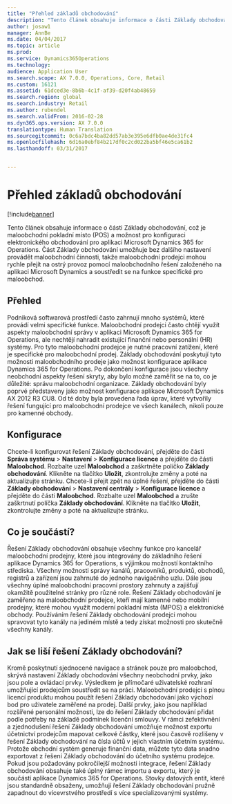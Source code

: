 ```yaml
---
title: "Přehled základů obchodování"
description: "Tento článek obsahuje informace o části Základy obchodování, což je maloobchodní pokladní místo (POS) a možnost pro konfiguraci elektronického obchodování pro aplikaci Microsoft Dynamics 365 for Operations. Část Základy obchodování umožňuje bez dalšího nastavení provádět maloobchodní činnosti, takže maloobchodní prodejci mohou rychle přejít na ostrý provoz pomocí maloobchodního řešení založeného na aplikaci Microsoft Dynamics a soustředit se na funkce specifické pro maloobchod."
author: josaw1
manager: AnnBe
ms.date: 04/04/2017
ms.topic: article
ms.prod: 
ms.service: Dynamics365Operations
ms.technology: 
audience: Application User
ms.search.scope: AX 7.0.0, Operations, Core, Retail
ms.custom: 16121
ms.assetid: 61dced3e-8b6b-4c1f-af39-d20f4ab48659
ms.search.region: global
ms.search.industry: Retail
ms.author: rubendel
ms.search.validFrom: 2016-02-28
ms.dyn365.ops.version: AX 7.0.0
translationtype: Human Translation
ms.sourcegitcommit: 0c6a7bdc4ba82dd57ab3e395e6dfb0ae4de31fc4
ms.openlocfilehash: 6d16a0ebf84b217df0c2cd022ba5bf46e5ca61b2
ms.lasthandoff: 03/31/2017


---
```


# <a name="commerce-essentials-overview"></a>Přehled základů obchodování

[!include[banner](includes/banner.md)]


Tento článek obsahuje informace o části Základy obchodování, což je maloobchodní pokladní místo (POS) a možnost pro konfiguraci elektronického obchodování pro aplikaci Microsoft Dynamics 365 for Operations. Část Základy obchodování umožňuje bez dalšího nastavení provádět maloobchodní činnosti, takže maloobchodní prodejci mohou rychle přejít na ostrý provoz pomocí maloobchodního řešení založeného na aplikaci Microsoft Dynamics a soustředit se na funkce specifické pro maloobchod. 

<a name="overview"></a>Přehled
--------

Podniková softwarová prostředí často zahrnují mnoho systémů, které provádí velmi specifické funkce. Maloobchodní prodejci často chtějí využít aspekty maloobchodní správy v aplikaci Microsoft Dynamics 365 for Operations, ale nechtějí nahradit existující finanční nebo personální (HR) systémy. Pro tyto maloobchodní prodejce je nutné pracovní zatížení, které je specifické pro maloobchodní prodej. Základy obchodování poskytují tyto možnosti maloobchodního prodeje jako možnost konfigurace aplikace Dynamics 365 for Operations. Po dokončení konfigurace jsou všechny neobchodní aspekty řešení skryty, aby bylo možné zaměřit se na to, co je důležité: správu maloobchodní organizace. Základy obchodování byly poprvé představeny jako možnost konfigurace aplikace Microsoft Dynamics AX 2012 R3 CU8. Od té doby byla provedena řada úprav, které vytvořily řešení fungující pro maloobchodní prodejce ve všech kanálech, nikoli pouze pro kamenné obchody.

## <a name="configuration"></a>Konfigurace
Chcete-li konfigurovat řešení Základy obchodování, přejděte do části **Správa systému** &gt; **Nastavení** &gt; **Konfigurace licence** a přejděte do části **Maloobchod**. Rozbalte uzel **Maloobchod** a zaškrtněte políčko **Základy obchodování**. Klikněte na tlačítko **Uložit**, zkontrolujte změny a poté na aktualizujte stránku. Chcete-li přejít zpět na úplné řešení, přejděte do části **Základy obchodování** &gt; **Nastavení centrály** &gt; **Konfigurace licence** a přejděte do části **Maloobchod**. Rozbalte uzel **Maloobchod** a zrušte zaškrtnutí políčka **Základy obchodování**. Klikněte na tlačítko **Uložit**, zkontrolujte změny a poté na aktualizujte stránku.

## <a name="what-is-included"></a>Co je součástí?
Řešení Základy obchodování obsahuje všechny funkce pro kancelář maloobchodní prodejny, které jsou integrovány do základního řešení aplikace Dynamics 365 for Operations, s výjimkou možností kontaktního střediska. Všechny možnosti správy kanálů, pracovníků, produktů, obchodů, registrů a zařízení jsou zahrnuté do jednoho navigačního uzlu. Dále jsou všechny úplné maloobchodní pracovní prostory zahrnuty a zajišťují okamžitě použitelné stránky pro různé role. Řešení Základy obchodování je zaměřeno na maloobchodní prodejce, kteří mají kamenné nebo mobilní prodejny, které mohou využít moderní pokladní místa (MPOS) a elektronické obchody. Používáním řešení Základy obchodování prodejci mohou spravovat tyto kanály na jediném místě a tedy získat možnosti pro skutečně všechny kanály.

## <a name="how-is-commerce-essentials-different"></a>Jak se liší řešení Základy obchodování?
Kromě poskytnutí sjednocené navigace a stránek pouze pro maloobchod, skrývá nastavení Základy obchodování všechny neobchodní prvky, jako jsou pole a ovládací prvky. Výsledkem je přímočaré uživatelské rozhraní umožňující prodejcům soustředit se na práci. Maloobchodní prodejci s plnou licencí produktu mohou použít řešení Základy obchodování jako výchozí bod pro uživatele zaměřené na prodej. Další prvky, jako jsou například rozšířené personální možnosti, lze do řešení Základy obchodování přidat podle potřeby na základě podmínek licenční smlouvy. V rámci zefektivnění a zjednodušení řešení Základy obchodování umožňuje možnost exportu účetnictví prodejcům mapovat celkové částky, které jsou časově rozlišeny v řešení Základy obchodování na čísla účtů v jejich vlastním účetním systému. Protože obchodní systém generuje finanční data, můžete tyto data snadno exportovat z řešení Základy obchodování do účetního systému prodejce. Pokud jsou požadovány pokročilejší možnosti integrace, řešení Základy obchodování obsahuje také úplný rámec importu a exportu, který je součástí aplikace Dynamics 365 for Operations. Stovky datových entit, které jsou standardně obsaženy, umožňují řešení Základy obchodování pružně zapadnout do vícevrstvého prostředí s více specializovanými systémy.




